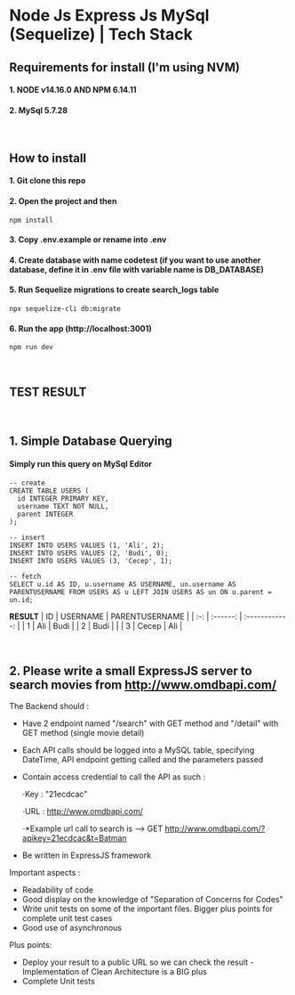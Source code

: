 # Node Js Express Js MySql (Sequelize) | Tech Stack

## Requirements for install (I'm using NVM)

#### 1. NODE v14.16.0 AND NPM 6.14.11

#### 2. MySql 5.7.28

<br/>

## How to install

#### 1. Git clone this repo

#### 2. Open the project and then

```
npm install
```

#### 3. Copy .env.example or rename into .env

#### 4. Create database with name codetest (if you want to use another database, define it in .env file with variable name is DB_DATABASE)

#### 5. Run Sequelize migrations to create search_logs table

```
npx sequelize-cli db:migrate
```

#### 6. Run the app (http://localhost:3001)

```
npm run dev
```

<br/>

## TEST RESULT

<br />

## 1. Simple Database Querying

#### Simply run this query on MySql Editor

```
-- create
CREATE TABLE USERS (
  id INTEGER PRIMARY KEY,
  username TEXT NOT NULL,
  parent INTEGER
);

-- insert
INSERT INTO USERS VALUES (1, 'Ali', 2);
INSERT INTO USERS VALUES (2, 'Budi', 0);
INSERT INTO USERS VALUES (3, 'Cecep', 1);

-- fetch
SELECT u.id AS ID, u.username AS USERNAME, un.username AS PARENTUSERNAME FROM USERS AS u LEFT JOIN USERS AS un ON u.parent = un.id;
```

<b>RESULT</b>
| ID | USERNAME | PARENTUSERNAME |
| :-: | :------: | :------------: |
| 1 | Ali | Budi |
| 2 | Budi | |
| 3 | Cecep | Ali |

<br />

## 2. Please write a small ExpressJS server to search movies from http://www.omdbapi.com/

The Backend should :

- Have 2 endpoint named "/search" with GET method and "/detail" with GET method (single movie detail)
- Each API calls should be logged into a MySQL table, specifying DateTime, API endpoint getting called and the parameters passed
- Contain access credential to call the API as such :

  ⋅Key : "21ecdcac"

  ⋅URL : http://www.omdbapi.com/

  ⋅\*Example url call to search is --> GET http://www.omdbapi.com/?apikey=21ecdcac&t=Batman

- Be written in ExpressJS framework

Important aspects :

- Readability of code
- Good display on the knowledge of "Separation of Concerns for Codes"
- Write unit tests on some of the important files. Bigger plus points for complete unit test cases
- Good use of asynchronous

Plus points:

- Deploy your result to a public URL so we can check the result - Implementation of Clean Architecture is a BIG plus
- Complete Unit tests

```

```
